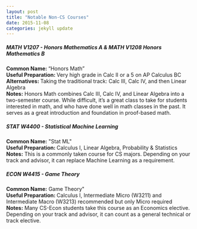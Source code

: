 ```yaml
---
layout: post
title: "Notable Non-CS Courses"
date: 2015-11-08
categories: jekyll update
---
```


<h5>MATH V1207 - Honors Mathematics A & MATH V1208 Honors Mathematics B</h5>
<b>Common Name: </b>“Honors Math”<br>
<b>Useful Preparation: </b>Very high grade in Calc II or a 5 on AP Calculus BC<br>
<b>Alternatives: </b>Taking the traditional track: Calc III, Calc IV, and then Linear Algebra <br>
<b>Notes:</b> Honors Math combines Calc III, Calc IV, and Linear Algebra into a two-semester course. While difficult, it’s a great class to take for students interested in math, and who have done well in math classes in the past. It serves as a great introduction and foundation in proof-based math.

<h5>STAT W4400 - Statistical Machine Learning</h5>
<b>Common Name:</b> "Stat ML"<br>
<b>Useful Preparation: </b> Calculus I, Linear Algebra, Probability & Statistics<br>
<b>Notes:</b> This is a commonly taken course for CS majors. Depending on your track and advisor, it can replace Machine Learning as a requirement. 

<h5>ECON W4415 - Game Theory</h5>
<b>Common Name:</b> Game Theory"<br>
<b>Useful Preparation: </b> Calculus I, Intermediate Micro (W3211) and Intermediate Macro (W3213) recommended but only Micro required<br>
<b>Notes:</b> Many CS-Econ students take this course as an Economics elective. Depending on your track and advisor, it can count as a general technical or track elective.
